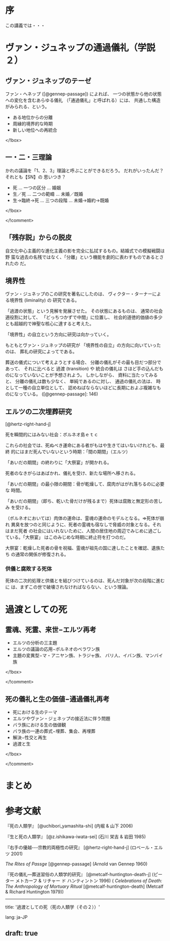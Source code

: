 <!-- -*- coding: utf-8; mode: markdown -*- -->


# 序

この講義では・・・

# ヴァン・ジュネップの通過儀礼（学説２）

## ヴァン・ジュネップのテーゼ

ファン・ヘネップ
([@gennep-passage])
によれば、
一つの状態から他の状態への変化を含むあらゆる儀礼
（「通過儀礼」と呼ばれる）には、
共通した構造がみられる、という。


<!box> 

-  ある地位からの分離
- 周縁的境界的な時期
- 新しい地位への再統合


</!box>


## 一・二・三理論

かれの議論を「1、2、3」理論と呼ぶことができるだろう。
<comment> だれがいったんだ？それとも【SN】の
思いつき？</comment>

<!comment>

<!box> 


- 死             ...  一つの区分 ...  婚姻
- 生／死         ...  二つの範疇 ...  未婚／既婚
- 生→臨終→死   ...  三つの段階 ...  未婚→婚約→既婚    


</!box>

</!comment>

## 「残存説」からの脱皮

自文化中心主義的な進化主義の影を完全に払拭するもの。結婚式での模擬戦闘は野
蛮な過去の名残ではなく、「分離」という機能を劇的に表わすものであるとされたの
だ。

## 境界性

ヴァン・ジュネップのこの研究を著名にしたのは、
ヴィクター・ターナーによる境界性 (liminality) の
研究である。


「過渡の状態」という見解を発展させた。
その状態にあるものは、
通常の社会適役割に対して、
「どっちつかずで中間」に位置し、
社会的道徳的価値の多少とも超越的で神聖な核心に達すると考えた。


「境界性」の自立という方向に研究は向かっていく。

もともとヴァン・ジュネップの研究が
「境界性の自立」の方向に向いていったのは、
葬礼の研究によってである。

葬送の儀式について考えようとする場合、
分離の儀礼がその最も目だつ部分であって、
それに比べると
過渡 (transition) や
統合の儀礼は
さほど手の込んだものになっていないことが予想されよう。
しかしながら、
資料に当たってみると、
分離の儀礼は数も少なく、
単純であるのに対し、
通過の儀礼の法は、
時として一種の自立単位として、
認めねばならないほどに長期におよぶ複雑なものになっている。
([@gennep-passage]: 146)

## エルツの二次埋葬研究

[@hertz-right-hand-j]

 死を瞬間的にはみない社会：ボルネオ島ｅｔｃ

 これらの社会では、死ぬべき運命にある者がもはや生きてはいないけれども、最終
的にはまだ死んでいないという時期：「間の期間」（エルツ）

「あいだの期間」の終わりに「大祭宴」が開かれる。

死者のなきがらはあばかれ、儀礼を受け、新たな場所へ移される。

「あいだの期間」の最小限の期間：骨が乾燥して、腐肉がはがれ落ちるのに必要な
時間。

 「あいだの期間」（即ち、乾いた骨だけが残るまで）死体は腐敗と無定形の苦しみ
を受ける。

 （ボルネオにおいては）肉体の運命は、霊魂の運命のモデルとなる。⇒死体が崩れ
異臭を放つのと同じように、死者の霊魂も宿なしで脅威の対象となる。それはまだ死者
の社会にはいれないために、人間の居住地の周辺でみじめに過ごしている。「大祭宴」
はこのみじめな時期に終止符を打つのだ。

 大祭宴：乾燥した死者の骨を祝福、霊魂が祖先の国に達したことを確認、遺族たち
の通常の関係が修復される。

### 供儀と腐敗する死体

 死体の二次的処理と供儀とを結びつけているのは、死んだ対象が次の段階に進むに
は、まずこの世で破壊されなければならない、という理論。

# 過渡としての死

## 霊魂、死霊、来世−エルツ再考

<!comment>

<!box> 

- エルツの分析の三主題
- エルツの議論の応用−ボルネオのベラワン族
- 主題の変異型−マ・アニヤン族、トラジャ族、
  バリ人、イバン族、マンバイ族

</!box>

</!comment>
	
## 死の儀礼と生の価値−通過儀礼再考

<!comment>

<!box> 

- 死における生のテーマ
- エルツやヴァン・ジェネップの接近法に伴う問題
- バラ族における生の価値観
- バラ族の一連の葬式−埋葬、集会、再埋葬
- 解決−性交と再生
- 過渡と生

</!box>

</!comment>

# まとめ

# 参考文献

『死の人類学』 [@uchibori_yamashita-shi] (内堀 \& 山下 2006)

『生と死の人類学』 [@z.ishikawa-iwata-sei] (石川 栄吉 \& 岩田 1985)

『右手の優越---宗教的両極性の研究』 [@hertz-right-hand-j] (ロベール・エルツ 2001)

_The Rites of Passge_ [@gennep-passage] (Arnold van Gennep 1960)

『死の儀礼―葬送習俗の人類学的研究』 [@metcalf-huntington-death-j] (ピーター メトカーフ \& リチャー ド ハンティントン 1996)
( _Celebrations of Death: The Anthropology of Mortuary Ritual_ [@metcalf-huntington-death] (Metcalf \& Richard Huntington 1979))


---
title: '過渡としての死（死の人類学（その２））'

lang: ja-JP

draft: true
---

